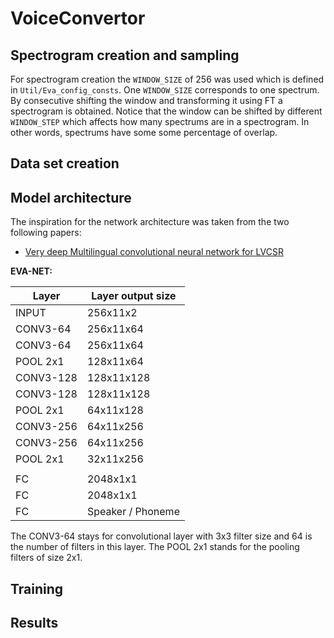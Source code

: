 # VoiceConvertor

## Spectrogram creation and sampling
For spectrogram creation the `WINDOW_SIZE` of 256 was used which is defined in `Util/Eva_config_consts`. One `WINDOW_SIZE`
corresponds to one spectrum. By consecutive shifting the window and transforming it using FT a spectrogram is obtained. Notice
that the window can be shifted by different `WINDOW_STEP` which affects how many spectrums are in a spectrogram. In other words,
spectrums have some some percentage of overlap.

## Data set creation
## Model architecture
The inspiration for the network architecture was taken from the two following papers:
* [Very deep Multilingual convolutional neural network for LVCSR](https://arxiv.org/pdf/1509.08967v2.pdf)

**EVA-NET:**

| Layer     | Layer output size |
|-----------|-------------------|
| INPUT     | 256x11x2          |
| CONV3-64  | 256x11x64         |
| CONV3-64  | 256x11x64         |
| POOL 2x1  | 128x11x64         |
| CONV3-128 | 128x11x128        |
| CONV3-128 | 128x11x128        |
| POOL 2x1  | 64x11x128         |
| CONV3-256 | 64x11x256         |
| CONV3-256 | 64x11x256         |
| POOL 2x1  | 32x11x256         |
|           |                   |
| FC        | 2048x1x1          |
| FC        | 2048x1x1          |
| FC        | Speaker / Phoneme |

The CONV3-64 stays for convolutional layer with 3x3 filter size and 64 is the number of filters in this layer. The POOL 2x1
stands for the pooling filters of size 2x1.

## Training
## Results